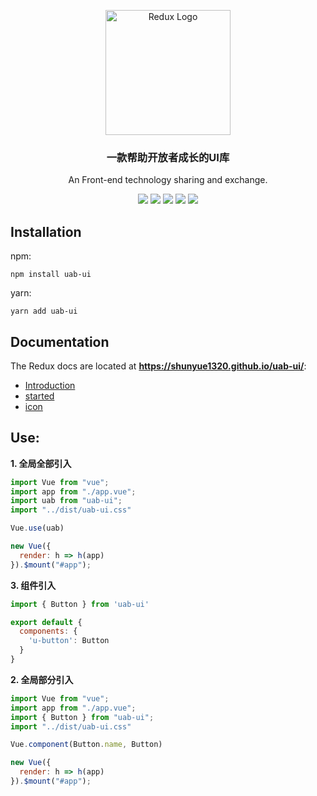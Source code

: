 <p align="center">
<a href='https://github.com/shunyue1320/uab-ui'><img src='https://github.com/shunyue1320/uab-ui/blob/main/docs/.vuepress/public/uab.png' height='200' alt='Redux Logo' aria-label='redux.js.org' /></a>
<p>
<div align="center">
  <h3>一款帮助开放者成长的UI库</h3>
  
  An Front-end technology sharing and exchange.

  [![](https://img.shields.io/badge/Juejin-掘金-007FFF)](https://juejin.im/user/3702810894152983)
  [![](https://img.shields.io/badge/CSDN-博客-E33E33)](https://blog.csdn.net/qq_41614928)
  [![](https://img.shields.io/badge/Zhihu-知乎-0084FF)](https://www.zhihu.com/people/shun-yue-45)
  [![](https://img.shields.io/badge/bilili-哔哩哔哩-FF69b4)](https://space.bilibili.com/475498258)
  [![](https://img.shields.io/badge/公众号-爱看编程-7ED957)](#爱看编程)
</div>


## Installation
npm:
```
npm install uab-ui
```
yarn:
```
yarn add uab-ui
```

## Documentation
The Redux docs are located at **https://shunyue1320.github.io/uab-ui/**:
- [Introduction](https://shunyue1320.github.io/uab-ui/introduce/)
- [started](https://shunyue1320.github.io/uab-ui/getting-started/)
- [icon](https://shunyue1320.github.io/uab-ui/components/icon.html)

## Use:

**1. 全局全部引入**

```js
import Vue from "vue";
import app from "./app.vue";
import uab from "uab-ui";
import "../dist/uab-ui.css"

Vue.use(uab)

new Vue({
  render: h => h(app)
}).$mount("#app");
```

**3. 组件引入**

```js
import { Button } from 'uab-ui'

export default {
  components: {
    'u-button': Button
  }
}
```

**2. 全局部分引入**

```js
import Vue from "vue";
import app from "./app.vue";
import { Button } from "uab-ui";
import "../dist/uab-ui.css"

Vue.component(Button.name, Button)

new Vue({
  render: h => h(app)
}).$mount("#app");
```